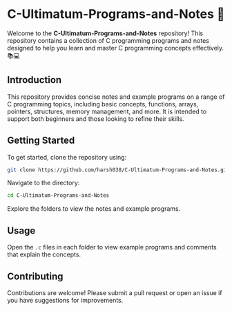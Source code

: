 # C-Ultimatum-Programs-and-Notes 🚀

Welcome to the **C-Ultimatum-Programs-and-Notes** repository! This repository contains a collection of C programming programs and notes designed to help you learn and master C programming concepts effectively. 📚💻

## Introduction

This repository provides concise notes and example programs on a range of C programming topics, including basic concepts, functions, arrays, pointers, structures, memory management, and more. It is intended to support both beginners and those looking to refine their skills.

## Getting Started

To get started, clone the repository using:

```bash
git clone https://github.com/harsh038/C-Ultimatum-Programs-and-Notes.git
```

Navigate to the directory:

```bash
cd C-Ultimatum-Programs-and-Notes
```

Explore the folders to view the notes and example programs.

## Usage

Open the `.c` files in each folder to view example programs and comments that explain the concepts.

## Contributing

Contributions are welcome! Please submit a pull request or open an issue if you have suggestions for improvements.
